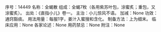 序号：14449
名称：全蝎散
组成：全蝎7枚（各用紫苏叶包，涂蜜炙；重包，又涂蜜炙）。
出处：《直指小儿》卷一。
主治：小儿惊风不语。
加减：None
功效：通窍豁痰。
用法用量：每服1字，姜汁入蜜搜和含化。
制备方法：上为细末。
临床应用：None
各家论述：None
用药禁忌：None
附注：None
